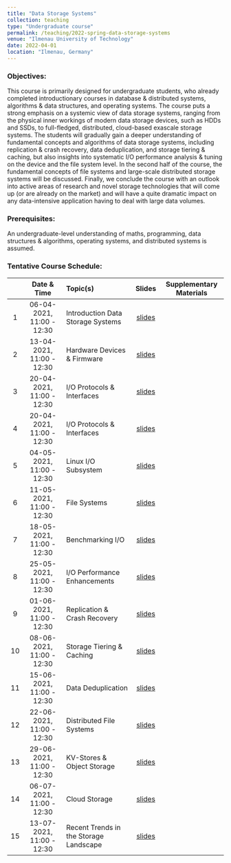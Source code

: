 ```yaml
---
title: "Data Storage Systems"
collection: teaching
type: "Undergraduate course"
permalink: /teaching/2022-spring-data-storage-systems
venue: "Ilmenau University of Technology"
date: 2022-04-01
location: "Ilmenau, Germany"
---
```



### Objectives:
This course is primarily designed for undergraduate students, who already completed introductionary courses in database & distributed systems, algorithms & data structures, and operating systems. The course puts a strong emphasis on a systemic view of data storage systems, ranging from the physical inner workings of modern data storage devices, such as HDDs and SSDs, to full-fledged, distributed, cloud-based exascale storage systems. The students will gradually gain a deeper understanding of fundamental concepts and algorithms of data storage systems, including replication & crash recovery, data deduplication, and storage tiering & caching, but also insights into systematic I/O performance analysis & tuning on the device and the file system level. In the second half of the course, the fundamental concepts of file systems and large-scale distributed storage systems will be discussed. Finally, we conclude the course with an outlook into active areas of research and novel storage technologies that will come up (or are already on the market) and will have a quite dramatic impact on any data-intensive application having to deal with large data volumes.

### Prerequisites:
An undergraduate-level understanding of maths, programming, data structures & algorithms, operating systems, and distributed systems is assumed. 

### Tentative Course Schedule:

| | Date & Time | Topic(s)  | Slides | Supplementary Materials |
|:---: | :---: | :---|:---:|:---:|
|1| 06-04-2021, 11:00 - 12:30 |Introduction Data Storage Systems|[slides](https://marcusparadies.github.io/teaching/2022-spring-data-storage-systems)||
|2| 13-04-2021, 11:00 - 12:30 |Hardware Devices & Firmware|[slides](https://marcusparadies.github.io/teaching/2022-spring-data-storage-systems)||
|3| 20-04-2021, 11:00 - 12:30 |I/O Protocols & Interfaces|[slides](https://marcusparadies.github.io/teaching/2022-spring-data-storage-systems)||
|4| 20-04-2021, 11:00 - 12:30 |I/O Protocols & Interfaces|[slides](https://marcusparadies.github.io/teaching/2022-spring-data-storage-systems)||
|5| 04-05-2021, 11:00 - 12:30 |Linux I/O Subsystem|[slides](https://marcusparadies.github.io/teaching/2022-spring-data-storage-systems)||
|6| 11-05-2021, 11:00 - 12:30 |File Systems|[slides](https://marcusparadies.github.io/teaching/2022-spring-data-storage-systems)||
|7| 18-05-2021, 11:00 - 12:30 |Benchmarking I/O|[slides](https://marcusparadies.github.io/teaching/2022-spring-data-storage-systems)||
|8| 25-05-2021, 11:00 - 12:30 |I/O Performance Enhancements|[slides](https://marcusparadies.github.io/teaching/2022-spring-data-storage-systems)||
|9| 01-06-2021, 11:00 - 12:30 |Replication & Crash Recovery|[slides](https://marcusparadies.github.io/teaching/2022-spring-data-storage-systems)||
|10| 08-06-2021, 11:00 - 12:30 |Storage Tiering & Caching|[slides](https://marcusparadies.github.io/teaching/2022-spring-data-storage-systems)||
|11| 15-06-2021, 11:00 - 12:30 |Data Deduplication|[slides](https://marcusparadies.github.io/teaching/2022-spring-data-storage-systems)||
|12| 22-06-2021, 11:00 - 12:30 |Distributed File Systems|[slides](https://marcusparadies.github.io/teaching/2022-spring-data-storage-systems)||
|13| 29-06-2021, 11:00 - 12:30 |KV-Stores & Object Storage|[slides](https://marcusparadies.github.io/teaching/2022-spring-data-storage-systems)||
|14| 06-07-2021, 11:00 - 12:30 |Cloud Storage|[slides](https://marcusparadies.github.io/teaching/2022-spring-data-storage-systems)||
|15| 13-07-2021, 11:00 - 12:30 |Recent Trends in the Storage Landscape|[slides](https://marcusparadies.github.io/teaching/2022-spring-data-storage-systems)||
